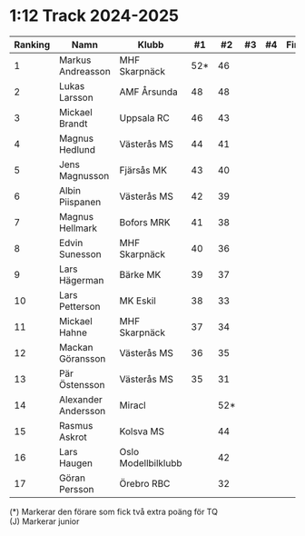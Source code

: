 # 1:12 Track 2024-2025

| Ranking | Namn                | Klubb               |  #1 |  #2 |  #3 |  #4 | Final | Tot |
| ------- | ------------------- | ------------------- | --- | --- | --- | --- | ----- | --- |
| 1       | Markus Andreasson   | MHF Skarpnäck       | 52* | 46  |     |     |       | 98  |
| 2       | Lukas Larsson       | AMF Årsunda         | 48  | 48  |     |     |       | 96  |
| 3       | Mickael Brandt      | Uppsala RC          | 46  | 43  |     |     |       | 89  |
| 4       | Magnus Hedlund      | Västerås MS         | 44  | 41  |     |     |       | 85  |
| 5       | Jens Magnusson      | Fjärsås MK          | 43  | 40  |     |     |       | 83  |
| 6       | Albin Piispanen     | Västerås MS         | 42  | 39  |     |     |       | 81  |
| 7       | Magnus Hellmark     | Bofors MRK          | 41  | 38  |     |     |       | 79  |
| 8       | Edvin Sunesson      | MHF Skarpnäck       | 40  | 36  |     |     |       | 76  |
| 9       | Lars Hägerman       | Bärke MK            | 39  | 37  |     |     |       | 76  |
| 10      | Lars Petterson      | MK Eskil            | 38  | 33  |     |     |       | 71  |
| 11      | Mickael Hahne       | MHF Skarpnäck       | 37  | 34  |     |     |       | 71  |
| 12      | Mackan Göransson    | Västerås MS         | 36  | 35  |     |     |       | 71  |
| 13      | Pär Östensson       | Västerås MS         | 35  | 31  |     |     |       | 66  |
| 14      | Alexander Andersson | Miracl              |     | 52* |     |     |       | 52  |
| 15      | Rasmus Askrot       | Kolsva MS           |     | 44  |     |     |       | 44  |
| 16      | Lars Haugen         | Oslo Modellbilklubb |     | 42  |     |     |       | 42  |
| 17      | Göran Persson       | Örebro RBC          |     | 32  |     |     |       | 32  |

(*) Markerar den förare som fick två extra poäng för TQ<br>(J) Markerar junior
